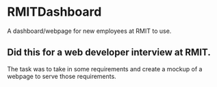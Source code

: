# RMITDashboard
A dashboard/webpage for new employees at RMIT to use.

## Did this for a web developer interview at RMIT.
The task was to take in some requirements and create a mockup of a webpage to serve those requirements.


